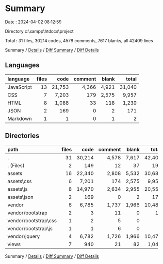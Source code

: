 # Summary

Date : 2024-04-02 08:12:59

Directory c:\\xampp\\htdocs\\project

Total : 31 files,  30214 codes, 4578 comments, 7617 blanks, all 42409 lines

Summary / [Details](details.md) / [Diff Summary](diff.md) / [Diff Details](diff-details.md)

## Languages
| language | files | code | comment | blank | total |
| :--- | ---: | ---: | ---: | ---: | ---: |
| JavaScript | 13 | 21,753 | 4,366 | 4,921 | 31,040 |
| CSS | 7 | 7,203 | 179 | 2,575 | 9,957 |
| HTML | 8 | 1,088 | 33 | 118 | 1,239 |
| JSON | 2 | 169 | 0 | 2 | 171 |
| Markdown | 1 | 1 | 0 | 1 | 2 |

## Directories
| path | files | code | comment | blank | total |
| :--- | ---: | ---: | ---: | ---: | ---: |
| . | 31 | 30,214 | 4,578 | 7,617 | 42,409 |
| . (Files) | 2 | 149 | 12 | 37 | 198 |
| assets | 16 | 22,340 | 2,808 | 5,532 | 30,680 |
| assets\\css | 6 | 7,201 | 174 | 2,575 | 9,950 |
| assets\\js | 8 | 14,970 | 2,634 | 2,955 | 20,559 |
| assets\\json | 2 | 169 | 0 | 2 | 171 |
| vendor | 6 | 6,785 | 1,737 | 1,966 | 10,488 |
| vendor\\bootstrap | 2 | 3 | 11 | 0 | 14 |
| vendor\\bootstrap\\css | 1 | 2 | 5 | 0 | 7 |
| vendor\\bootstrap\\js | 1 | 1 | 6 | 0 | 7 |
| vendor\\jquery | 4 | 6,782 | 1,726 | 1,966 | 10,474 |
| views | 7 | 940 | 21 | 82 | 1,043 |

Summary / [Details](details.md) / [Diff Summary](diff.md) / [Diff Details](diff-details.md)